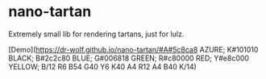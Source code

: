 # nano-tartan
Extremely small lib for rendering tartans, just for lulz.

[Demo](https://dr-wolf.github.io/nano-tartan/#A#5c8ca8 AZURE; K#101010 BLACK; B#2c2c80 BLUE; G#006818 GREEN; R#c80000 RED; Y#e8c000 YELLOW;  B/12 R6 B54 G40 Y6 K40 A4 R12 A4 B40 K/14)

